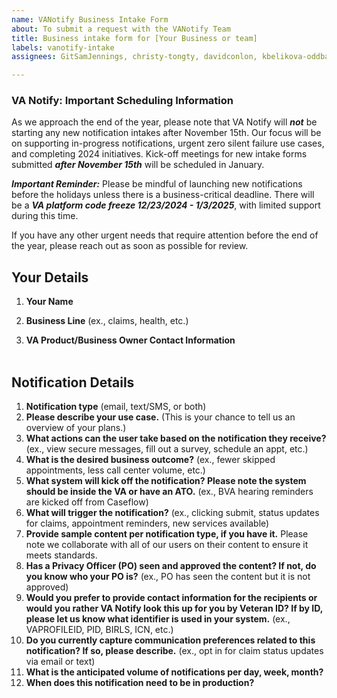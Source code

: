 ```yaml
---
name: VANotify Business Intake Form
about: To submit a request with the VANotify Team
title: Business intake form for [Your Business or team]
labels: vanotify-intake
assignees: GitSamJennings, christy-tongty, davidconlon, kbelikova-oddball

---
```

### VA Notify:  Important Scheduling Information
As we approach the end of the year, please note that VA Notify will ***not*** be starting any new notification intakes after November 15th. Our focus will be on supporting in-progress notifications, urgent zero silent failure use cases, and completing 2024 initiatives. Kick-off meetings for new intake forms submitted ***after November 15th*** will be scheduled in January.

***Important Reminder:*** Please be mindful of launching new notifications before the holidays unless there is a business-critical deadline. There will be a ***VA platform code freeze 12/23/2024 - 1/3/2025***, with limited support during this time.

If you have any other urgent needs that require attention before the end of the year, please reach out as soon as possible for review.


## Your Details
1.  **Your Name**
​
2.  **Business Line**
    (ex., claims, health, etc.)
    
3. **VA Product/Business Owner Contact Information**        
​
## Notification Details
1.  **Notification type**
    (email, text/SMS, or both)
​
2.  **Please describe your use case.**
    (This is your chance to tell us an overview of your plans.)
​
3.  **What actions can the user take based on the notification they receive?**
    (ex., view secure messages, fill out a survey, schedule an appt, etc.)
​
4.  **What is the desired business outcome?**
    (ex., fewer skipped appointments, less call center volume, etc.)
​
5.  **What system will kick off the notification? Please note the system should be inside the VA or have an ATO.**
    (ex., BVA hearing reminders are kicked off from Caseflow)
​
6.  **What will trigger the notification?**
    (ex., clicking submit, status updates for claims, appointment reminders, new services available)
​
7.  **Provide sample content per notification type, if you have it.**
    Please note we collaborate with all of our users on their content to ensure it meets standards.
​
8.  **Has a Privacy Officer (PO) seen and approved the content? If not, do you know who your PO is?**
    (ex., PO has seen the content but it is not approved)
​
9.  **Would you prefer to provide contact information for the recipients or would you rather VA Notify look this up for you by Veteran ID? If by ID, please let us know what identifier is used in your system.**
    (ex., VAPROFILEID, PID, BIRLS, ICN, etc.)
​
10.  **Do you currently capture communication preferences related to this notification? If so, please describe.**
    (ex., opt in for claim status updates via email or text)
​
11.  **What is the anticipated volume of notifications per day, week, month?**
​
12.  **When does this notification need to be in production?**
